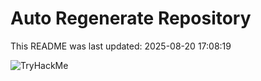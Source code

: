 # Auto Regenerate Repository

This README was last updated: 2025-08-20 17:08:19

 ![TryHackMe](https://tryhackme.com/badge/533634)